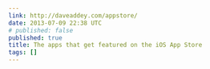 ```yaml
---
link: http://daveaddey.com/appstore/
date: 2013-07-09 22:38 UTC
# published: false
published: true
title: The apps that get featured on the iOS App Store
tags: []
---
```



